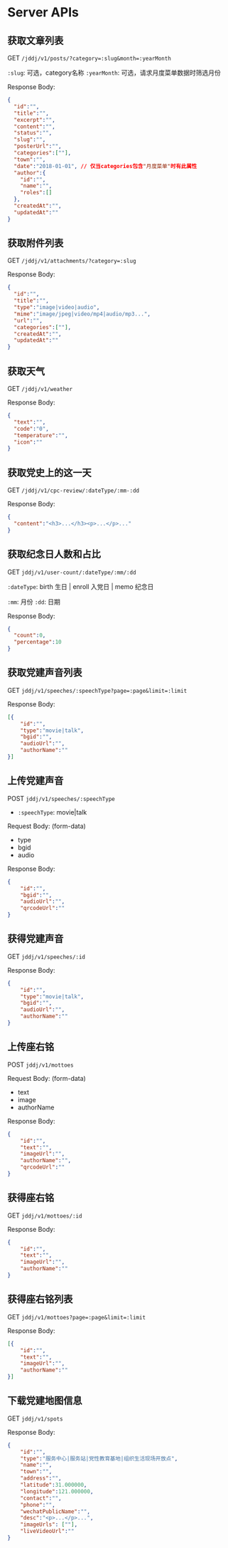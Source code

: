 Server APIs
===

获取文章列表
---
GET `/jddj/v1/posts/?category=:slug&month=:yearMonth`

`:slug`: 可选，category名称
`:yearMonth`: 可选，请求月度菜单数据时筛选月份

Response Body: 
```json
{
  "id":"",
  "title":"",
  "excerpt":"",
  "content":"",
  "status":"",
  "slug":"",
  "posterUrl":"",
  "categories":[""],
  "town":"",
  "date":"2018-01-01", // 仅当categories包含"月度菜单"时有此属性
  "author":{
    "id":"",
    "name":"",
    "roles":[]
  },
  "createdAt":"",
  "updatedAt":""
}
```

获取附件列表
---
GET `/jddj/v1/attachments/?category=:slug`

Response Body: 
```json
{
  "id":"",
  "title":"",
  "type":"image|video|audio",
  "mime":"image/jpeg|video/mp4|audio/mp3...",
  "url":"",
  "categories":[""],
  "createdAt":"",
  "updatedAt":""
}
```

获取天气
---
GET `/jddj/v1/weather`

Response Body: 
```json
{
  "text":"",
  "code":"0",
  "temperature":"",
  "icon":""
}
```

获取党史上的这一天
---
GET `/jddj/v1/cpc-review/:dateType/:mm-:dd`

Response Body: 
```json
{
  "content":"<h3>...</h3><p>...</p>..."
}
```

获取纪念日人数和占比
---
GET `jddj/v1/user-count/:dateType/:mm/:dd`

`:dateType`: birth 生日 | enroll 入党日 | memo 纪念日

`:mm`: 月份
`:dd`: 日期

Response Body: 
```json
{
  "count":0,
  "percentage":10
}
```

获取党建声音列表
---
GET `jddj/v1/speeches/:speechType?page=:page&limit=:limit`

Response Body: 
```json
[{
	"id":"",
	"type":"movie|talk",
	"bgid":"",
	"audioUrl":"",
	"authorName":""
}]
```

上传党建声音
---
POST `jddj/v1/speeches/:speechType`

- `:speechType`: movie|talk

Request Body: (form-data)
- type
- bgid
- audio

Response Body: 
```json
{
	"id":"",
	"bgid":"",
	"audioUrl":"",
	"qrcodeUrl":""
}
```

获得党建声音
---
GET `jddj/v1/speeches/:id`

Response Body: 
```json
{
	"id":"",
	"type":"movie|talk",
	"bgid":"",
	"audioUrl":"",
	"authorName":""
}
```

上传座右铭
---
POST `jddj/v1/mottoes`

Request Body: (form-data)
- text
- image
- authorName

Response Body: 
```json
{
	"id":"",
	"text":"",
	"imageUrl":"",
	"authorName":"",
	"qrcodeUrl":""
}
```

获得座右铭
---
GET `jddj/v1/mottoes/:id`

Response Body: 
```json
{
	"id":"",
	"text":"",
	"imageUrl":"",
	"authorName":""
}
```

获得座右铭列表
---
GET `jddj/v1/mottoes?page=:page&limit=:limit`

Response Body: 
```json
[{
	"id":"",
	"text":"",
	"imageUrl":"",
	"authorName":""
}]
```

下载党建地图信息
---
GET `jddj/v1/spots`

Response Body: 
```json
{
	"id":"",
	"type":"服务中心|服务站|党性教育基地|组织生活现场开放点",
	"name":"",
	"town":"",
	"address":"",
	"latitude":31.000000,
	"longitude":121.000000,
	"contact":"",
	"phone":"",
	"wechatPublicName":"",
	"desc":"<p>...</p>...",
	"imageUrls": [""],
	"liveVideoUrl":""
}
```
